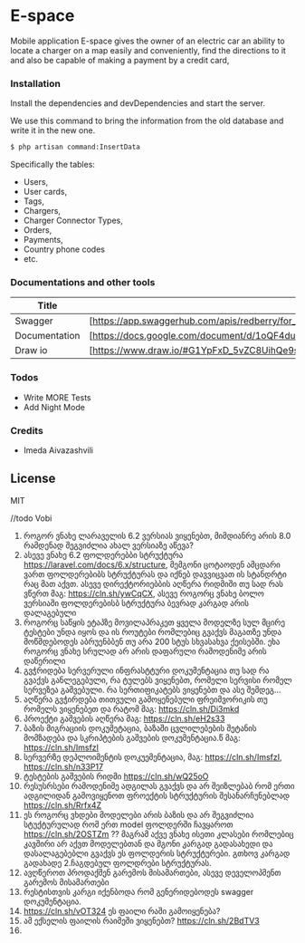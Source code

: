 # E-space

Mobile application E-space gives the owner of an electric car an ability to locate a charger on a map easily and conveniently, find the directions to it and also be capable of making a payment by a credit card,

### Installation


Install the dependencies and devDependencies and start the server.

We use this command to bring the information from the old database and write it in the new one.

```sh
$ php artisan command:InsertData
```
Specifically the tables:
 - Users,
 - User cards,
 - Tags,
 - Chargers,
 - Charger Connector Types,
 - Orders,
 - Payments,
 - Country phone codes
 - etc.

### Documentations and other tools



| Title | Link |
| ------ | ------ |
| Swagger | [https://app.swaggerhub.com/apis/redberry/for_e_space/1.0.0] |
| Documentation | [https://docs.google.com/document/d/1oQF4duytnVRuaSX56NOWLwgbSUQbPonNq12ifooNcKg/edit] |
| Draw io | [https://www.draw.io/#G1YpFxD_5vZC8UihQe9sTbBau6uOXAU0vA] |

### Todos

 - Write MORE Tests
 - Add Night Mode
 
### Credits
 - Imeda Aivazashvili
 

License
----

MIT

   [test]: <https://dsadas.ge/r>



//todo Vobi
1. როგორ ვნახე ლარაველის 6.2 ვერსიას ვიყენებთ, მიმდიანრე არის 8.0 რამდენად შეგვიძლია ახალ ვერსიაზე აწევა?
2. ასევე ვნახე 6.2 ფოლდერებბი სტრუქტურა https://laravel.com/docs/6.x/structure, მემგონი ცოტაოდენ ამცდარი ვართ ფოლდერებიბს სტრუქტურას და იქნებ დავვიცვათ ის სტანდრტი რაც მათ აქვთ. ასევე დირექტორიებბის აღწერა რიდმიში თუ სად რას ვწერთ მაგ: https://cln.sh/ywCqCX, ასევე როგორც ვნახე ბოლო ვერსიაში ფოლდერებისბ სტრუქტურა ბევრად კარგად არის დალაგებული
3. როგორც საწყის ეტაპზე მოვილაპრაკეთ ყველა მოდელზე სულ მცირე ტესტები უნდა იყოს და ის როუტები რომლებიც გვაქვს მაგათზე უნდა მოწმდებოდეს აბრუენბბენ თუ არა 200 სტუს სხვასახვა ქეისებში. ეხა როგორც ვნახე სრულად არ არის დაფარული რამოდენიმე არის დაწერილი
3. გვჭრიდება სერვერული ინფრასტტური დოკუმენტაცია თუ სად რა გვაქვს განლეგებული, რა ტულებს ვიყენებთ, რომელი სერვისი რომელ სერვეზეა გაშვებული. რა სერთიფიკატებს ვიყენებთ და ასე შემდეგ...
4. აღწერა გვჭირდება თითვული გამოყენებული ფრეიმვორიკის თუ რომელს ვიყენებეთ და რატომ მაგ: https://cln.sh/Di3mkd
5. პროექტი გაშვების აღწერა მაგ: https://cln.sh/eH2s33
6. ბაზის მიგრაციის დოკუმეტაცია, ბაზაში ცვლილებების შეტანის მომზადება და სკრიპტების გაშვების დოკუმენტაცია.წ
 მაგ: https://cln.sh/ImsfzI
7. სერვერზე დეპლოიმენტის დოკუემენტაცია, მაგ: https://cln.sh/ImsfzI, https://cln.sh/n33P17
8. ტესტების გაშვების რიდმი https://cln.sh/wQ25oO
9. რესუსრსები რამოდენიმე ადგილას გვაქვს და არ შეიზლებაბ რომ ერთი ადგილიდან გამოვიყენოთ ფროექტის სტრუქტურის შესანარჩუნებლად https://cln.sh/Rrfx4Z 
10. ეს როგორც ვხდები მოდელები არის ბაზის და არ შეგვიძლია სტუქტურულად რომ ერთ model ფოლდერში ჩავყაროთ https://cln.sh/2OSTZm ?? მაგრამ აქვე ვნახე ისეთი კლასები რომლებიც კავშირი არ აქვთ მოდელებთან და მგონი კარგად გადასახედი და დასალაგებებლი გვაქვს ეს ფოლდერის სტრუქტურები. გთხოვ კარგად გადახადე 2.ჩაგდებულ ფოლდრები სტრუქტურას.
11. ავღწეროთ პროდაქშენ გარემოს მისამართები, ასევე დეველოპმენთ გარემოს მისამართები
12.  რესტისთვის კარგი იქენბოდა რომ გენერიდებოდეს swagger დოკუმენტაცია.
13. https://cln.sh/vOT324 ეს ფაილი რაში გამოიყენება?
14. ამ ექსელის ფაილის რაიმეში ვიყენებთ? https://cln.sh/2BdTV3
15. 
